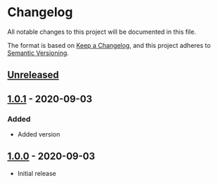 # Changelog
All notable changes to this project will be documented in this file.

The format is based on [Keep a Changelog](https://keepachangelog.com/en/1.0.0/),
and this project adheres to [Semantic Versioning](https://semver.org/spec/v2.0.0.html).

## [Unreleased]

## [1.0.1] - 2020-09-03
### Added
* Added version

## [1.0.0] - 2020-09-03
* Initial release


[Unreleased]: https://github.com/syntro-opensource/silverstripe-ssto/compare/1.0.1..master
[1.0.1]: https://github.com/syntro-opensource/silverstripe-ssto/compare/1.0.0..1.0.1
[1.0.0]: https://github.com/syntro-opensource/silverstripe-ssto/tree/1.0.0
